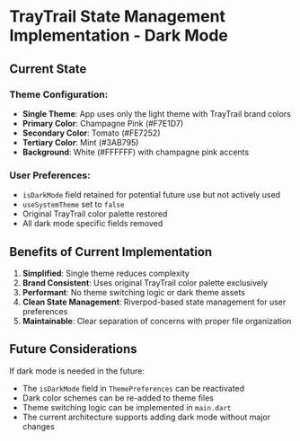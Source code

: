# TrayTrail State Management Implementation - Dark Mode

## Current State

### Theme Configuration:
- **Single Theme**: App uses only the light theme with TrayTrail brand colors
- **Primary Color**: Champagne Pink (#F7E1D7)
- **Secondary Color**: Tomato (#FE7252) 
- **Tertiary Color**: Mint (#3AB795)
- **Background**: White (#FFFFFF) with champagne pink accents

### User Preferences:
- `isDarkMode` field retained for potential future use but not actively used
- `useSystemTheme` set to `false`
- Original TrayTrail color palette restored
- All dark mode specific fields removed

## Benefits of Current Implementation
1. **Simplified**: Single theme reduces complexity
2. **Brand Consistent**: Uses original TrayTrail color palette exclusively
3. **Performant**: No theme switching logic or dark theme assets
4. **Clean State Management**: Riverpod-based state management for user preferences
5. **Maintainable**: Clear separation of concerns with proper file organization

## Future Considerations
If dark mode is needed in the future:
- The `isDarkMode` field in `ThemePreferences` can be reactivated
- Dark color schemes can be re-added to theme files
- Theme switching logic can be implemented in `main.dart`
- The current architecture supports adding dark mode without major changes
